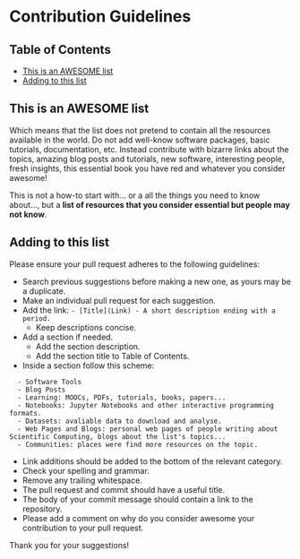# Contribution Guidelines


## Table of Contents

- [This is an AWESOME list](#this-is-an-awesome-list)
- [Adding to this list](#adding-to-this-list)


## This is an AWESOME list

Which means that the list does not pretend to contain all the resources available in the world. Do not add well-know software packages, basic tutorials, documentation, etc. Instead contribute with bizarre links about the topics, amazing blog posts and tutorials, new software, interesting people, fresh insights, this essential book you have red and whatever you consider awesome! 

This is not a how-to start with... or a all the things you need to know about..., but a **list of resources that you consider essential but people may not know**.


## Adding to this list

Please ensure your pull request adheres to the following guidelines:

- Search previous suggestions before making a new one, as yours may be a duplicate.
- Make an individual pull request for each suggestion.
- Add the link: `- [Title](Link) - A short description ending with a period.`
  - Keep descriptions concise.
- Add a section if needed.
  - Add the section description.
  - Add the section title to Table of Contents.
- Inside a section follow this scheme:
```
  - Software Tools
  - Blog Posts
  - Learning: MOOCs, PDFs, tutorials, books, papers...
  - Notebooks: Jupyter Notebooks and other interactive programming formats.
  - Datasets: avaliable data to download and analyse.
  - Web Pages and Blogs: personal web pages of people writing about Scientific Computing, blogs about the list's topics...
  - Communities: places were find more resources on the topic.
```
- Link additions should be added to the bottom of the relevant category.
- Check your spelling and grammar.
- Remove any trailing whitespace.
- The pull request and commit should have a useful title.
- The body of your commit message should contain a link to the repository.
- Please add a comment on why do you consider awesome your contribution to your pull request.

Thank you for your suggestions!
